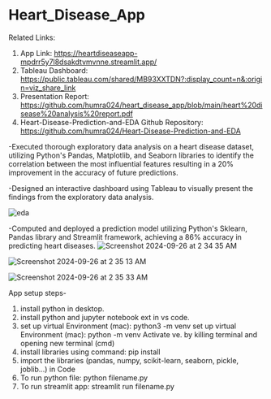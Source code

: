 # Heart_Disease_App
Related Links: 
1. App Link: https://heartdiseaseapp-mpdrr5y7l8dsakdtvmvnne.streamlit.app/
2. Tableau Dashboard: https://public.tableau.com/shared/MB93XXTDN?:display_count=n&:origin=viz_share_link
3. Presentation Report: https://github.com/humra024/heart_disease_app/blob/main/heart%20disease%20analysis%20report.pdf
4. Heart-Disease-Prediction-and-EDA Github Repository: https://github.com/humra024/Heart-Disease-Prediction-and-EDA


-Executed thorough exploratory data analysis on a heart disease dataset, utilizing Python's Pandas,
Matplotlib, and Seaborn libraries to identify the correlation between the most influential features
resulting in a 20% improvement in the accuracy of future predictions.

-Designed an interactive dashboard using Tableau to visually present the findings from the
exploratory data analysis.

![eda](https://github.com/user-attachments/assets/de2a29eb-bfb2-4373-89b8-7fa4998ec5d6)


-Computed and deployed a prediction model utilizing Python's Sklearn, Pandas library and Streamlit
framework, achieving a 86% accuracy in predicting heart diseases.
![Screenshot 2024-09-26 at 2 34 35 AM](https://github.com/user-attachments/assets/72288e5b-6e6a-4a98-a189-99eb69c7e91e)

![Screenshot 2024-09-26 at 2 35 13 AM](https://github.com/user-attachments/assets/d24014fa-9e93-400d-a98a-51d9c25fdf46)

![Screenshot 2024-09-26 at 2 35 33 AM](https://github.com/user-attachments/assets/ce75ef45-4b40-4228-9249-8a4c525b6260)


App setup steps-
1. install python in desktop.
2. install python and jupyter notebook ext in vs code.
3. set up virtual Environment (mac): python3 -m venv <name>
   set up virtual Environment (mac): python -m venv <name>
   Activate ve. by killing terminal and opening new terminal (cmd)
4. install libraries using command: pip install <library name>
5. import the libraries (pandas, numpy, scikit-learn, seaborn, pickle, joblib...) in Code 
6. To run python file: python filename.py
7. To run streamlit app: streamlit run filename.py
